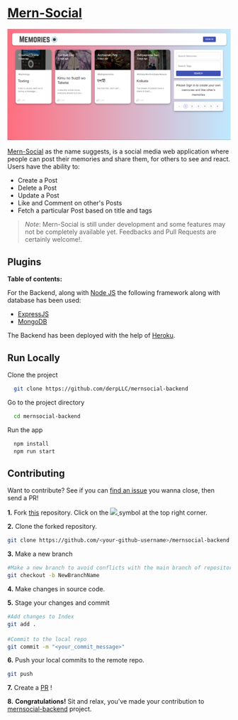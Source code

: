 # [Mern-Social](https://mernsocial.netlify.app/)

<img src="screenshots/MernSocialhome.png?raw=true">

[Mern-Social](https://mernsocial.netlify.app/) as the name suggests, is a social media web application where people can post their memories and share them, for others to see and react. Users have the ability to:

- Create a Post
- Delete a Post
- Update a Post
- Like and Comment on other's Posts
- Fetch a particular Post based on title and tags

> _Note_: Mern-Social is still under development and some features may not be completely available yet. Feedbacks and Pull Requests are certainly welcome!.

## Plugins

**Table of contents:**

For the Backend, along with [Node JS](https://nodejs.org/en/) the following framework along with database has been used:

- [ExpressJS](https://expressjs.com/)
- [MongoDB](https://www.mongodb.com/)

The Backend has been deployed with the help of [Heroku](https://www.heroku.com). 


## Run Locally

Clone the project

```bash
  git clone https://github.com/derpLLC/mernsocial-backend
```

Go to the project directory

```bash
  cd mernsocial-backend
```

Run the app

```bash
  npm install
  npm run start

```

## Contributing

Want to contribute? See if you can [find an issue](https://github.com/derpLLC/mernsocial-frontend/issues?q=is%3Aissue+is%3Aopen+sort%3Aupdated-desc) you wanna close, then send a PR!

**1.** Fork [this](https://github.com/derpLLC/mernsocial-backend) repository.
Click on the
<a href="https://github.com/derpLLC/mernsocial-backend">
<img src="https://img.icons8.com/ios/24/000000/code-fork.png">
</a>
symbol at the top right corner.

**2.** Clone the forked repository.

```bash
git clone https://github.com/<your-github-username>/mernsocial-backend
```

**3.** Make a new branch

```bash
#Make a new branch to avoid conflicts with the main branch of repository
git checkout -b NewBranchName
```

**4.** Make changes in source code.

**5.** Stage your changes and commit

```bash
#Add changes to Index
git add .

#Commit to the local repo
git commit -m "<your_commit_message>"
```

**6.** Push your local commits to the remote repo.

```bash
git push
```

**7.** Create a [PR](https://help.github.com/en/github/collaborating-with-issues-and-pull-requests/creating-a-pull-request) !

**8.** **Congratulations!** Sit and relax, you've made your contribution to [mernsocial-backend](https://github.com/derpLLC/mernsocial-backend) project.

